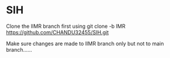 # SIH

Clone the IIMR branch first using               git clone -b IMR https://github.com/CHANDU32455/SIH.git

Make sure changes are made to IIMR branch only but not to main branch......
